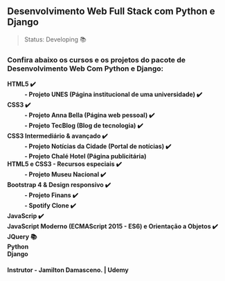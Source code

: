 ## Desenvolvimento Web Full Stack com Python e Django

> Status: Developing 📚

### <strong>Confira abaixo os cursos e os projetos do pacote de Desenvolvimento Web Com Python e Django:</strong>


<dl>
    <dt><strong>HTML5 ✔️<strong></dt>
        <dd>- Projeto UNES (Página institucional de uma universidade) ✔️</dd>
    <dt><strong>CSS3 ✔️<strong></dt>
        <dd>- Projeto Anna Bella (Página web pessoal) ✔️</dd>
        <dd>- Projeto TecBlog (Blog de tecnologia) ✔️</dd>
    <dt><strong>CSS3 Intermediário & avançado ✔️ <strong></dt>
         <dd>- Projeto Notícias da Cidade (Portal de notícias) ✔️</dd>
         <dd>- Projeto Chalé Hotel (Página publicitária)</dd>
    <dt><strong>HTML5 e CSS3 - Recursos especiais ✔️<strong></dt>
         <dd>- Projeto Museu Nacional ✔️</dd>
    <dt><strong>Bootstrap 4 & Design responsivo ✔️<strong></dt>
          <dd>- Projeto Finans ✔️</dd>
          <dd>- Spotify Clone ✔️</dd>
    <dt><strong>JavaScrip ✔️<strong></dt>
    <dt><strong>JavaScript Moderno (ECMAScript 2015 - ES6) e Orientação a Objetos ✔️<strong></dt>
    <dt><strong>JQuery 📚<strong></dt>
    <dt><strong>Python<strong></dt>
    <dt><strong>Django<strong></dt>
</dl>
<h4>Instrutor - Jamilton Damasceno. | Udemy</h4>
